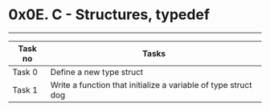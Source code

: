 # 0x0E. C - Structures, typedef
---
|Task no |Tasks	|
|--------|------|
|Task 0  |Define a new type struct|
|Task 1  |Write a function that initialize a variable of type struct dog|

